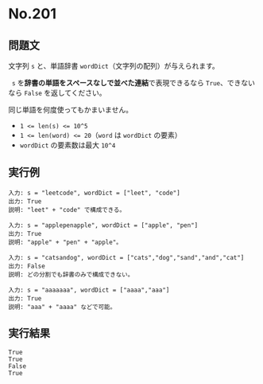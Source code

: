 # No.201

## 問題文

文字列 `s` と、単語辞書 `wordDict`（文字列の配列）が与えられます。

` s` を**辞書の単語をスペースなしで並べた連結**で表現できるなら `True`、できないなら `False` を返してください。

同じ単語を何度使ってもかまいません。

* `1 <= len(s) <= 10^5`
* `1 <= len(word) <= 20`（`word` は `wordDict` の要素）
* `wordDict` の要素数は最大 `10^4`

## 実行例

```
入力: s = "leetcode", wordDict = ["leet", "code"]
出力: True
説明: "leet" + "code" で構成できる。

入力: s = "applepenapple", wordDict = ["apple", "pen"]
出力: True
説明: "apple" + "pen" + "apple"。

入力: s = "catsandog", wordDict = ["cats","dog","sand","and","cat"]
出力: False
説明: どの分割でも辞書のみで構成できない。

入力: s = "aaaaaaa", wordDict = ["aaaa","aaa"]
出力: True
説明: "aaa" + "aaaa" などで可能。
```

## 実行結果

```
True
True
False
True
```
